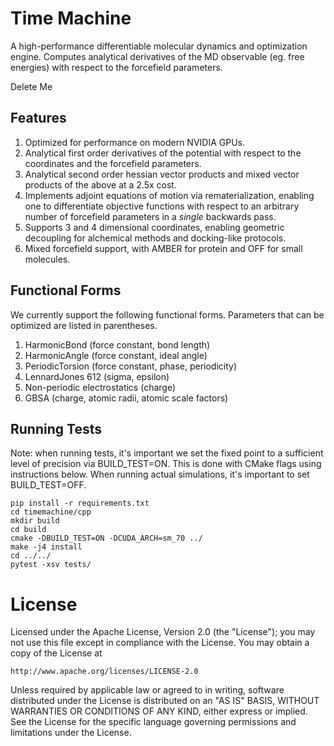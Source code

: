 # Time Machine

A high-performance differentiable molecular dynamics and optimization engine. Computes analytical derivatives of the MD observable (eg. free energies) with respect to the forcefield parameters.

Delete Me

## Features

1. Optimized for performance on modern NVIDIA GPUs.
2. Analytical first order derivatives of the potential with respect to the coordinates and the forcefield parameters.
3. Analytical second order hessian vector products and mixed vector products of the above at a 2.5x cost.
4. Implements adjoint equations of motion via rematerialization, enabling one to differentiate objective functions with respect to an arbitrary number of forcefield parameters in a *single* backwards pass.
5. Supports 3 and 4 dimensional coordinates, enabling geometric decoupling for alchemical methods and docking-like protocols.
6. Mixed forcefield support, with AMBER for protein and OFF for small molecules.

## Functional Forms

We currently support the following functional forms. Parameters that can be optimized are listed in parentheses.

1. HarmonicBond (force constant, bond length)
2. HarmonicAngle (force constant, ideal angle)
3. PeriodicTorsion (force constant, phase, periodicity)
4. LennardJones 612 (sigma, epsilon)
5. Non-periodic electrostatics (charge)
6. GBSA (charge, atomic radii, atomic scale factors)

## Running Tests

Note: when running tests, it's important we set the fixed point to a sufficient level of precision via BUILD_TEST=ON. This is done with CMake flags using instructions below. When running actual simulations, it's important to set BUILD_TEST=OFF.

```
pip install -r requirements.txt
cd timemachine/cpp
mkdir build
cd build
cmake -DBUILD_TEST=ON -DCUDA_ARCH=sm_70 ../
make -j4 install
cd ../../
pytest -xsv tests/
```

# License

Licensed under the Apache License, Version 2.0 (the "License");
you may not use this file except in compliance with the License.
You may obtain a copy of the License at

    http://www.apache.org/licenses/LICENSE-2.0

Unless required by applicable law or agreed to in writing, software
distributed under the License is distributed on an "AS IS" BASIS,
WITHOUT WARRANTIES OR CONDITIONS OF ANY KIND, either express or implied.
See the License for the specific language governing permissions and
limitations under the License.
